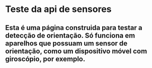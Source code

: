 # Teste da api de sensores
## Esta é uma página construida para testar a detecção de orientação. Só funciona em aparelhos que possuam um sensor de orientação, como um dispositivo móvel com giroscópio, por exemplo.